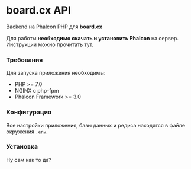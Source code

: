board.cx API
==========
Backend на Phalcon PHP для **board.cx**

Для работы **необходимо скачать и установить Phalcon** на сервер. Инструкции можно прочитать [тут](http://phalconphp.com/en/download).

### Требования

Для запуска приложения необходимы:

* PHP >= 7.0
* NGINX c php-fpm
* Phalcon Framework >= 3.0

### Конфигурация

Все настройки приложения, базы данных и редиса находятся в файле окружения `.env`.

### Установка

Ну сам как то да?